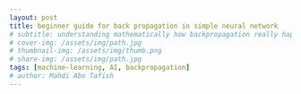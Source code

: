 ```yaml
---
layout: post
title: beginner guide for back propagation in simple neural network
# subtitle: understanding mathematically how backpropagation really happen
# cover-img: /assets/img/path.jpg
# thumbnail-img: /assets/img/thumb.png
# share-img: /assets/img/path.jpg
tags: [machine-learning, AI, backpropagation]
# author: Mahdi Abo Tafish
---
```






